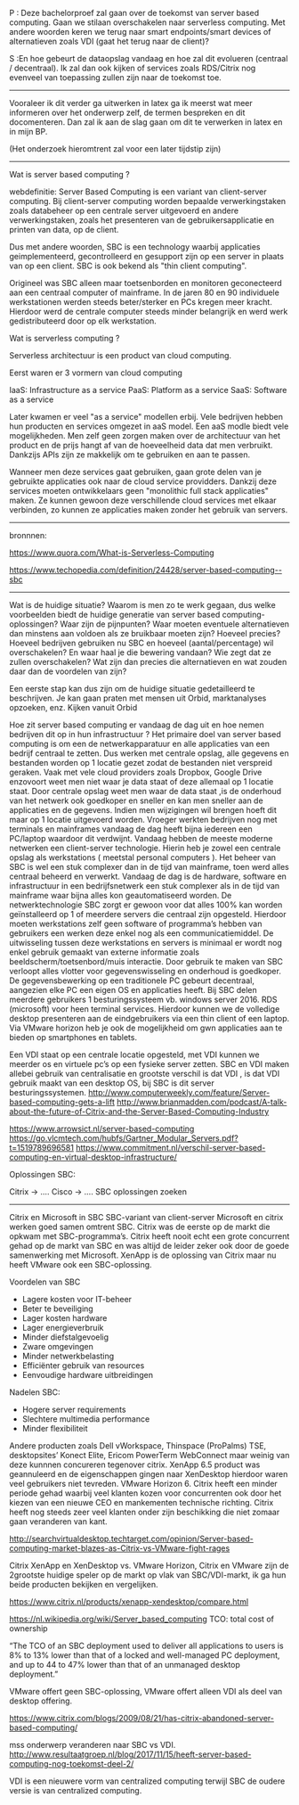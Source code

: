 P : Deze bachelorproef zal gaan over de toekomst van server based computing. Gaan we stilaan overschakelen naar serverless computing. Met andere woorden keren we terug naar smart endpoints/smart devices of alternatieven zoals VDI (gaat het terug naar de client)? 

S :En hoe gebeurt de dataopslag vandaag en hoe zal dit evolueren (centraal / decentraal). Ik zal dan ook kijken of services zoals RDS/Citrix nog evenveel van toepassing zullen zijn naar de toekomst toe.

-----

Vooraleer ik dit verder ga uitwerken in latex ga ik meerst wat meer informeren over het onderwerp zelf, de termen bespreken en dit docomenteren. Dan zal ik aan de slag gaan om dit te verwerken in latex en in mijn BP.

(Het onderzoek hieromtrent zal voor een later tijdstip zijn)

-----

Wat is server based computing ?

webdefinitie: 
Server Based Computing is een variant van client-server computing. Bij client-server computing worden bepaalde verwerkingstaken zoals databeheer op een centrale server uitgevoerd en andere verwerkingstaken, zoals het presenteren van de gebruikersapplicatie en printen van data, op de client. 

Dus met andere woorden, SBC is een technology waarbij applicaties geimplementeerd, gecontrolleerd en gesupport zijn op een server in plaats van op een client. SBC is ook bekend als "thin client computing".

Origineel was SBC alleen maar toetsenborden en monitoren geconecteerd aan een centraal computer of mainframe. In de jaren 80 en 90
individuele  werkstationen werden steeds beter/sterker en PCs kregen meer kracht. Hierdoor werd de centrale computer steeds minder belangrijk en werd werk gedistributeerd door op elk werkstation.


Wat is serverless computing ?

Serverless architectuur is een product van cloud computing.

Eerst waren er 3 vormern van cloud computing 

IaaS: Infrastructure as a service
PaaS: Platform as a service
SaaS: Software as a service

Later kwamen er veel "as a service" modellen erbij. Vele bedrijven hebben hun producten en services omgezet in aaS model.
Een aaS modle biedt vele mogelijkheden. Men zelf geen zorgen maken over de architectuur van het product en de prijs hangt af van de hoeveelheid data dat men verbruikt. Dankzijs APIs zijn ze makkelijk om te gebruiken en aan te passen.

Wanneer men deze services gaat gebruiken, gaan grote delen van je gebruikte applicaties ook naar de cloud service providders.
Dankzij deze services moeten ontwikkelaars geen "monolithic full stack applicaties" maken. Ze kunnen gewoon deze verschillende cloud services met elkaar verbinden, zo kunnen ze applicaties maken zonder het gebruik van servers.



-----

bronnnen:

https://www.quora.com/What-is-Serverless-Computing


https://www.techopedia.com/definition/24428/server-based-computing--sbc

-----

Wat is de huidige situatie? Waarom is men zo te werk gegaan, dus welke voorbeelden biedt de huidige generatie van server based computing-oplossingen? Waar zijn de pijnpunten? Waar moeten eventuele alternatieven dan minstens aan voldoen als ze bruikbaar moeten zijn?
 Hoeveel precies? Hoeveel bedrijven gebruiken nu SBC en hoeveel (aantal/percentage) wil overschakelen? En waar haal je die bewering vandaan? Wie zegt dat ze zullen overschakelen? Wat zijn dan precies die alternatieven en wat zouden daar dan de voordelen van zijn?

Een eerste stap kan dus zijn om de huidige situatie gedetailleerd te beschrijven. Je kan gaan praten met mensen uit Orbid, marktanalyses opzoeken, enz.
Kijken vanuit Orbid 



Hoe zit server based computing er vandaag de dag uit en hoe nemen bedrijven dit op in hun infrastructuur ?
Het primaire doel van server based computing is om een de netwerkapparatuur en alle applicaties van een bedrijf centraal te zetten. Dus werken met centrale opslag, alle gegevens en bestanden worden op 1 locatie gezet zodat de bestanden niet verspreid geraken. Vaak met vele cloud providers zoals Dropbox, Google Drive enzovoort weet men niet waar je data staat of deze allemaal op 1 locatie staat. Door centrale opslag weet men waar de data staat ,is de onderhoud van het netwerk ook goedkoper en sneller en kan men sneller aan de applicaties en de gegevens. 
Indien men wijzigingen wil brengen hoeft dit maar op 1 locatie uitgevoerd worden. 
Vroeger werkten bedrijven nog met terminals en mainframes vandaag de dag heeft bijna iedereen een PC/laptop waardoor dit verdwijnt.
Vandaag hebben de meeste moderne netwerken een client-server technologie. Hierin heb je zowel een centrale opslag als werkstations ( meetstal personal computers ).  Het beheer van SBC is wel een stuk complexer dan in de tijd van mainframe, toen werd alles centraal beheerd en verwerkt. 
Vandaag de dag is de hardware, software en infrastructuur in een bedrijfsnetwerk een stuk complexer als in de tijd van mainframe waar bijna alles kon geautomatiseerd worden. 
De netwerktechnologie SBC zorgt er gewoon voor dat alles 100% kan worden geïnstalleerd op 1 of meerdere servers die centraal zijn opgesteld. 
Hierdoor moeten werkstations zelf geen software of programma’s hebben van gebruikers een werken deze enkel nog als een communicatiemiddel. De uitwisseling tussen deze werkstations en servers is minimaal er wordt nog enkel gebruik gemaakt van externe informatie zoals beeldscherm/toetsenbord/muis interactie. 
Door gebruik te maken van SBC verloopt alles vlotter voor gegevenswisseling en onderhoud is goedkoper. 
De gegevensbewerking op een traditionele PC gebeurt decentraal, aangezien elke PC een eigen OS en applicaties heeft.
Bij SBC delen meerdere gebruikers 1 besturingssysteem vb. windows server 2016. RDS (microsoft) voor heen terminal services. Hierdoor kunnen we de volledige desktop presenteren aan de eindgebruikers via een thin client of een laptop. Via VMware horizon heb je ook de mogelijkheid om gwn applicaties aan te bieden op smartphones en tablets.

Een VDI staat op een centrale locatie opgesteld, met VDI kunnen we meerder os en virtuele pc’s op een fysieke server zetten. 
SBC en VDI maken allebei gebruik van centralisatie en grootste verschil is dat VDI , is dat VDI gebruik maakt van een desktop OS, bij SBC is dit server besturingssystemen.
http://www.computerweekly.com/feature/Server-based-computing-gets-a-lift
http://www.brianmadden.com/podcast/A-talk-about-the-future-of-Citrix-and-the-Server-Based-Computing-Industry


 


 

https://www.arrowsict.nl/server-based-computing
https://go.vlcmtech.com/hubfs/Gartner_Modular_Servers.pdf?t=1519789696581
https://www.commitment.nl/verschil-server-based-computing-en-virtual-desktop-infrastructure/


Oplossingen SBC:

Citrix -> ….
Cisco -> ….
SBC oplossingen zoeken

---

Citrix en Microsoft in SBC
SBC-variant van client-server
Microsoft en citrix werken goed samen omtrent SBC.
Citrix was de eerste op de markt die opkwam met SBC-programma’s. 
Citrix heeft nooit echt een grote concurrent gehad op de markt van SBC en was altijd de leider zeker ook door de goede samenwerking met Microsoft. 
XenApp is de oplossing van Citrix maar nu heeft VMware ook een SBC-oplossing. 

Voordelen van SBC 
-	Lagere kosten voor IT-beheer 
-	Beter te beveiliging 
-	Lager kosten hardware 
-	Lager energieverbruik
-	Minder diefstalgevoelig
-	Zware omgevingen
-	Minder netwerkbelasting
-	Efficiënter gebruik van resources
-	Eenvoudige hardware uitbreidingen

Nadelen SBC:
-	Hogere server requirements
-	Slechtere multimedia performance
-	Minder flexibiliteit

Andere producten zoals Dell vWorkspace, Thinspace (ProPalms) TSE, desktopsites’ Konect Elite, Ericom PowerTerm WebConnect maar weinig van deze kunnnen concureren tegenover citrix.
XenApp 6.5 product was geannuleerd en de eigenschappen gingen naar XenDesktop hierdoor waren veel gebruikers niet tevreden. 
VMware Horizon 6.
Citrix heeft een minder periode gehad waarbij veel klanten kozen voor concurrenten ook door het kiezen van een nieuwe CEO en mankementen technische richting. 
Citrix heeft nog steeds zeer veel klanten onder zijn beschikking die niet zomaar gaan veranderen van kant. 

 


http://searchvirtualdesktop.techtarget.com/opinion/Server-based-computing-market-blazes-as-Citrix-vs-VMware-fight-rages

Citrix XenApp en XenDesktop vs. VMware Horizon,
Citrix en VMware zijn de 2grootste huidige speler op de markt op vlak van SBC/VDI-markt, ik ga hun beide producten bekijken en vergelijken. 

https://www.citrix.nl/products/xenapp-xendesktop/compare.html

https://nl.wikipedia.org/wiki/Server_based_computing
TCO: total cost of ownership

“The TCO of an SBC deployment used to deliver all applications to users is 8% to 13% lower than that of a locked and well-managed PC deployment, and up to 44 to 47% lower than that of an unmanaged desktop deployment.”

VMware offert geen SBC-oplossing, VMware offert alleen VDI als deel van desktop offering. 

https://www.citrix.com/blogs/2009/08/21/has-citrix-abandoned-server-based-computing/

mss onderwerp veranderen naar SBC vs VDI.
http://www.resultaatgroep.nl/blog/2017/11/15/heeft-server-based-computing-nog-toekomst-deel-2/

VDI is een nieuwere vorm van centralized computing terwijl SBC de oudere versie is van centralized computing.

 



